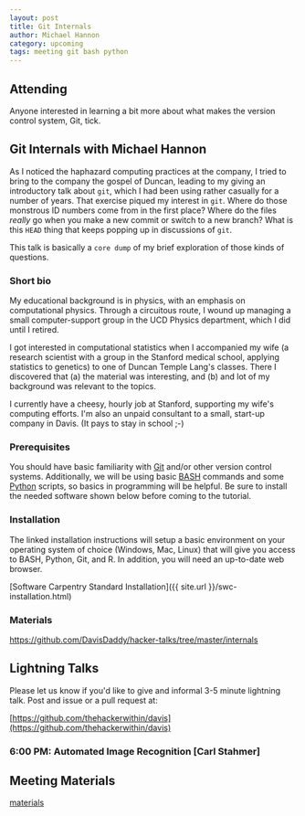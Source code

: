 ```yaml
---
layout: post
title: Git Internals
author: Michael Hannon
category: upcoming
tags: meeting git bash python
---
```


## Attending

Anyone interested in learning a bit more about what makes the version control
system, Git, tick.

## Git Internals with Michael Hannon

As I noticed the haphazard computing practices at the company, I tried to bring
to the company the gospel of Duncan, leading to my giving an introductory talk
about `git`, which I had been using rather casually for a number of years. That
exercise piqued my interest in `git`.  Where do those monstrous ID numbers come
from in the first place?  Where do the files *really* go when you make a new
commit or switch to a new branch?  What is this `HEAD` thing that keeps popping
up in discussions of `git`.

This talk is basically a `core dump` of my brief exploration of those kinds of
questions.

### Short bio

My educational background is in physics, with an emphasis on computational
physics.  Through a circuitous route, I wound up managing a small
computer-support group in the UCD Physics department, which I did until
I retired.

I got interested in computational statistics when I accompanied my wife (a
research scientist with a group in the Stanford medical school, applying
statistics to genetics) to one of Duncan Temple Lang's classes.  There
I discovered that (a) the material was interesting, and (b) and lot of my
background was relevant to the topics.

I currently have a cheesy, hourly job at Stanford, supporting my wife's
computing efforts.  I'm also an unpaid consultant to a small, start-up company
in Davis.  (It pays to stay in school ;-)

### Prerequisites

You should have basic familiarity with
[Git](https://en.wikipedia.org/wiki/Git_%28software%29) and/or other version
control systems. Additionally, we will be using basic
[BASH](https://en.wikipedia.org/wiki/Bash_%28Unix_shell%29) commands and some
[Python](https://en.wikipedia.org/wiki/Python_%28programming_language%29)
scripts, so basics in programming will be helpful. Be sure to install the
needed software shown below before coming to the tutorial.

### Installation

The linked installation instructions will setup a basic environment on your
operating system of choice (Windows, Mac, Linux) that will give you access to
BASH, Python, Git, and R. In addition, you will need an up-to-date web browser.

[Software Carpentry Standard Installation]({{ site.url }}/swc-installation.html)

### Materials

https://github.com/DavisDaddy/hacker-talks/tree/master/internals

## Lightning Talks

Please let us know if you'd like to give and informal 3-5 minute lightning
talk. Post and issue or a pull request at:

[https://github.com/thehackerwithin/davis](https://github.com/thehackerwithin/davis)

### 6:00 PM: Automated Image Recognition [Carl Stahmer]

## Meeting Materials

[materials](https://github.com/thehackerwithin/davis/tree/gh-pages/meeting-materials/2016-02-11)
